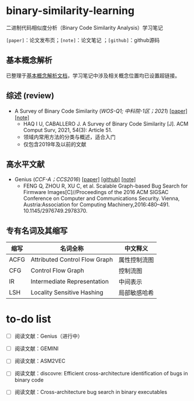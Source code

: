 # binary-similarity-learning

二进制代码相似度分析（Binary Code Similarity Analysis）学习笔记

`[paper]`：论文发布页；`[note]`：论文笔记 ；`[github]`：github源码

## 基本概念解析

已整理于[基本概念解析文档](./concept.md)，学习笔记中涉及相关概念位置均已设置超链接。

## 综述 (review)

- A Survey of Binary Code Similarity (*WOS-Q1; 中科院-1区；2021*) [[paper]](https://dl.acm.org/doi/abs/10.1145/3446371) [[note]](./notes/A_Survey_of_Binary_Code_Similarity.md)
  - HAQ I U, CABALLERO J. A Survey of Binary Code Similarity [J]. ACM Comput Surv, 2021, 54(3): Article 51. 
  - 领域内常用方法的分类与概述，适合入门
  - 仅包含2019年及以前的文献

## 高水平文献

- Genius (*CCF-A；CCS2016*) [[paper]](https://dl.acm.org/doi/abs/10.1145/2976749.2978370) [[github]](https://github.com/qian-feng/Gencoding) [[note]](./notes/Genius.md)
  - FENG Q, ZHOU R, XU C, et al. Scalable Graph-based Bug Search for Firmware Images[C]//Proceedings of the 2016 ACM SIGSAC Conference on Computer and Communications Security. Vienna, Austria:Association for Computing Machinery,2016:480–491. 10.1145/2976749.2978370.

## 专有名词及其缩写

| 缩写 | 名词全称                      | 中文释义     |
| ---- | ----------------------------- | ------------ |
| ACFG | Attributed Control Flow Graph | 属性控制流图 |
| CFG  | Control Flow Graph            | 控制流图     |
| IR   | Intermediate Representation   | 中间表示     |
| LSH  | Locality Sensitive Hashing    | 局部敏感哈希 |

# to-do list

- [ ] 阅读文献：Genius（进行中）
- [ ] 阅读文献：GEMINI
- [ ] 阅读文献：ASM2VEC
- [ ] 阅读文献：discovre: Efficient cross-architecture identification of bugs in binary code
- [ ] 阅读文献：Cross-architecture bug search in binary executables

